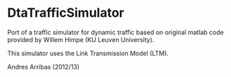 DtaTrafficSimulator
=====

Port of a traffic simulator for dynamic traffic based on original matlab code provided by Willem Himpe (KU Leuven University).

This simulator uses the Link Transmission Model (LTM).

Andres Arribas (2012/13)
